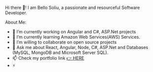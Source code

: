 Hi there 👋!
I am Bello Soliu, a passionate and resourceful Software Developer.

About Me:

- 🔭 I’m currently working on Angular and C#, ASP.Net projects
- 🌱 I’m currently learning Amazon Web Services(AWS) Services.
- 👯 I’m willing to collaborate on open source projects
- 💬 Ask me about React, Angular, Node, C#, ASP.Net and Databases (MySQL, MongoDB and Microsoft Server SQL).
- 📫 Check my portfolio link <a href="https://techflow21.github.io/sobportfolio/"> 👉 HERE</a>
- ⚡ 
